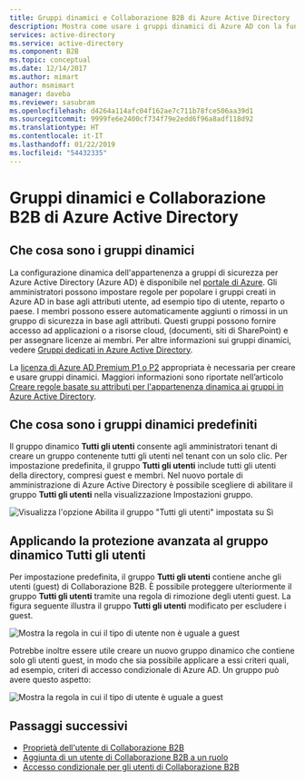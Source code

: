 ```yaml
---
title: Gruppi dinamici e Collaborazione B2B di Azure Active Directory | Microsoft Docs
description: Mostra come usare i gruppi dinamici di Azure AD con la funzionalità di collaborazione B2B di Azure Active Directory
services: active-directory
ms.service: active-directory
ms.component: B2B
ms.topic: conceptual
ms.date: 12/14/2017
ms.author: mimart
author: msmimart
manager: daveba
ms.reviewer: sasubram
ms.openlocfilehash: d4264a114afc04f162ae7c711b78fce506aa39d1
ms.sourcegitcommit: 9999fe6e2400cf734f79e2edd6f96a8adf118d92
ms.translationtype: HT
ms.contentlocale: it-IT
ms.lasthandoff: 01/22/2019
ms.locfileid: "54432335"
---
```

# <a name="dynamic-groups-and-azure-active-directory-b2b-collaboration"></a>Gruppi dinamici e Collaborazione B2B di Azure Active Directory

## <a name="what-are-dynamic-groups"></a>Che cosa sono i gruppi dinamici
La configurazione dinamica dell'appartenenza a gruppi di sicurezza per Azure Active Directory (Azure AD) è disponibile nel [portale di Azure](https://portal.azure.com). Gli amministratori possono impostare regole per popolare i gruppi creati in Azure AD in base agli attributi utente, ad esempio tipo di utente, reparto o paese. I membri possono essere automaticamente aggiunti o rimossi in un gruppo di sicurezza in base agli attributi. Questi gruppi possono fornire accesso ad applicazioni o a risorse cloud, (documenti, siti di SharePoint) e per assegnare licenze ai membri. Per altre informazioni sui gruppi dinamici, vedere [Gruppi dedicati in Azure Active Directory](../active-directory-accessmanagement-dedicated-groups.md).

La [licenza di Azure AD Premium P1 o P2](https://azure.microsoft.com/pricing/details/active-directory/) appropriata è necessaria per creare e usare gruppi dinamici. Maggiori informazioni sono riportate nell’articolo [Creare regole basate su attributi per l'appartenenza dinamica ai gruppi in Azure Active Directory](../users-groups-roles/groups-dynamic-membership.md).

## <a name="what-are-the-built-in-dynamic-groups"></a>Che cosa sono i gruppi dinamici predefiniti
Il gruppo dinamico **Tutti gli utenti** consente agli amministratori tenant di creare un gruppo contenente tutti gli utenti nel tenant con un solo clic. Per impostazione predefinita, il gruppo **Tutti gli utenti** include tutti gli utenti della directory, compresi guest e membri.
Nel nuovo portale di amministrazione di Azure Active Directory è possibile scegliere di abilitare il gruppo **Tutti gli utenti** nella visualizzazione Impostazioni gruppo.

![Visualizza l'opzione Abilita il gruppo "Tutti gli utenti" impostata su Sì](media/use-dynamic-groups/enable-all-users-group.png)

## <a name="hardening-the-all-users-dynamic-group"></a>Applicando la protezione avanzata al gruppo dinamico Tutti gli utenti
Per impostazione predefinita, il gruppo **Tutti gli utenti** contiene anche gli utenti (guest) di Collaborazione B2B. È possibile proteggere ulteriormente il gruppo **Tutti gli utenti** tramite una regola di rimozione degli utenti guest. La figura seguente illustra il gruppo **Tutti gli utenti** modificato per escludere i guest.

![Mostra la regola in cui il tipo di utente non è uguale a guest](media/use-dynamic-groups/exclude-guest-users.png)

Potrebbe inoltre essere utile creare un nuovo gruppo dinamico che contiene solo gli utenti guest, in modo che sia possibile applicare a essi criteri quali, ad esempio, criteri di accesso condizionale di Azure AD.
Un gruppo può avere questo aspetto:

![Mostra la regola in cui il tipo di utente è uguale a guest](media/use-dynamic-groups/only-guest-users.png)

## <a name="next-steps"></a>Passaggi successivi

- [Proprietà dell'utente di Collaborazione B2B](user-properties.md)
- [Aggiunta di un utente di Collaborazione B2B a un ruolo](add-guest-to-role.md)
- [Accesso condizionale per gli utenti di Collaborazione B2B](conditional-access.md)

